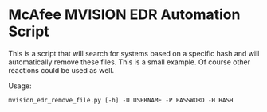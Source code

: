 # McAfee MVISION EDR Automation Script

This is a script that will search for systems based on a specific hash and will automatically remove these files.
This is a small example. Of course other reactions could be used as well.

Usage:
```
mvision_edr_remove_file.py [-h] -U USERNAME -P PASSWORD -H HASH
```
